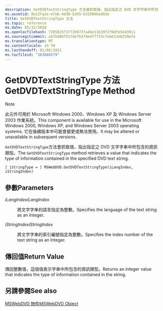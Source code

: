```yaml
---
description: GetDVDTextStringType 方法會抓取值，指出指定之 DVD 文字字串中所包含的資訊類型。
ms.assetid: 8e22fa2e-e7eb-4dd8-b365-631986bad03e
title: GetDVDTextStringType 方法
ms.topic: reference
ms.date: 05/31/2018
ms.openlocfilehash: 7205025f1f7269737a4be11639f2f0dfe5e43911
ms.sourcegitcommit: a47bd86f517de76374e4fff33cfeb613eb259a7e
ms.translationtype: MT
ms.contentlocale: zh-TW
ms.lasthandoff: 01/06/2021
ms.locfileid: "103846579"
---
```

# <a name="getdvdtextstringtype-method"></a><span data-ttu-id="3290c-103">GetDVDTextStringType 方法</span><span class="sxs-lookup"><span data-stu-id="3290c-103">GetDVDTextStringType Method</span></span>

> [!Note]  
> <span data-ttu-id="3290c-104">此元件可用於 Microsoft Windows 2000、Windows XP 及 Windows Server 2003 作業系統。</span><span class="sxs-lookup"><span data-stu-id="3290c-104">This component is available for use in the Microsoft Windows 2000, Windows XP, and Windows Server 2003 operating systems.</span></span> <span data-ttu-id="3290c-105">它在後續版本中可能會變更或無法使用。</span><span class="sxs-lookup"><span data-stu-id="3290c-105">It may be altered or unavailable in subsequent versions.</span></span>

 

<span data-ttu-id="3290c-106">`GetDVDTextStringType`方法會抓取值，指出指定之 DVD 文字字串中所包含的資訊類型。</span><span class="sxs-lookup"><span data-stu-id="3290c-106">The `GetDVDTextStringType` method retrieves a value that indicates the type of information contained in the specified DVD text string.</span></span>

``` syntax
[ iStringType = ] MSWebDVD.GetDVDTextStringType(iLangIndex, iStringIndex)
```

## <a name="parameters"></a><span data-ttu-id="3290c-107">參數</span><span class="sxs-lookup"><span data-stu-id="3290c-107">Parameters</span></span>

<dl> <dt>

<span data-ttu-id="3290c-108"><span id="iLangIndex"></span><span id="ilangindex"></span><span id="ILANGINDEX"></span>*iLangIndex*</span><span class="sxs-lookup"><span data-stu-id="3290c-108"><span id="iLangIndex"></span><span id="ilangindex"></span><span id="ILANGINDEX"></span>*iLangIndex*</span></span>
</dt> <dd>

<span data-ttu-id="3290c-109">將文字字串的語言指定為整數。</span><span class="sxs-lookup"><span data-stu-id="3290c-109">Specifies the language of the text string as an Integer.</span></span>

</dd> <dt>

<span data-ttu-id="3290c-110"><span id="iStringIndex"></span><span id="istringindex"></span><span id="ISTRINGINDEX"></span>*iStringIndex*</span><span class="sxs-lookup"><span data-stu-id="3290c-110"><span id="iStringIndex"></span><span id="istringindex"></span><span id="ISTRINGINDEX"></span>*iStringIndex*</span></span>
</dt> <dd>

<span data-ttu-id="3290c-111">將文字字串的索引編號指定為整數。</span><span class="sxs-lookup"><span data-stu-id="3290c-111">Specifies the index number of the text string as an Integer.</span></span>

</dd> </dl>

## <a name="return-value"></a><span data-ttu-id="3290c-112">傳回值</span><span class="sxs-lookup"><span data-stu-id="3290c-112">Return Value</span></span>

<span data-ttu-id="3290c-113">傳回整數值，這個值表示字串中所包含的資訊類型。</span><span class="sxs-lookup"><span data-stu-id="3290c-113">Returns an integer value that indicates the type of information contained in the string.</span></span>

## <a name="see-also"></a><span data-ttu-id="3290c-114">另請參閱</span><span class="sxs-lookup"><span data-stu-id="3290c-114">See also</span></span>

<dl> <dt>

[<span data-ttu-id="3290c-115">MSWebDVD 物件</span><span class="sxs-lookup"><span data-stu-id="3290c-115">MSWebDVD Object</span></span>](mswebdvd-object.md)
</dt> </dl>

 

 



